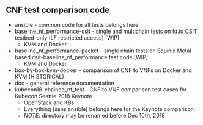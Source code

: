 ## CNF test comparison code

- ansible - common code for all tests belongs here
- baseline_nf_performance-csit - single and multichain tests on fd.io CSIT testbed-only (LF restricted access) [WIP]
  * KVM and Docker
- baseline_nf_performance-packet - single chain tests on Equinix Metal based csit-baseline_nf_performance test code [WIP]
  * KVM and Docker
- box-by-box-kvm-docker - comparison of CNF to VNFs on Docker and KVM (HISTORICAL) 
- doc - general reference documentation
- kubecon18-chained_nf_test - CNF to VNF comparison test cases for Kubecon Seattle 2018 Keynote
  * OpenStack and K8s
  * Everything (sans ansible) belongs here for the Keynote comparison
  * _NOTE_: directory may be renamed before Dec 10th, 2018
